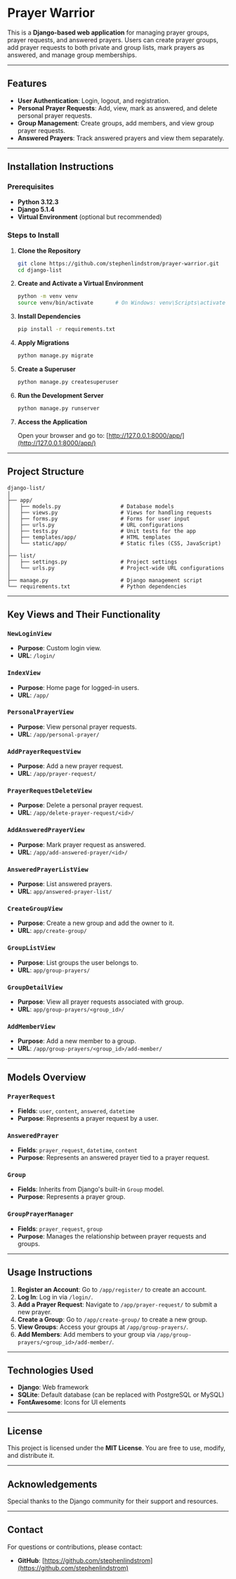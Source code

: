 # Prayer Warrior

This is a **Django-based web application** for managing prayer groups, prayer requests, and answered prayers. Users can create prayer groups, add prayer requests to both private and group lists, mark prayers as answered, and manage group memberships.

---

## Features

- **User Authentication**: Login, logout, and registration.
- **Personal Prayer Requests**: Add, view, mark as answered, and delete personal prayer requests.
- **Group Management**: Create groups, add members, and view group prayer requests.
- **Answered Prayers**: Track answered prayers and view them separately.

---

## Installation Instructions

### Prerequisites

- **Python 3.12.3**
- **Django 5.1.4**
- **Virtual Environment** (optional but recommended)

### Steps to Install

1. **Clone the Repository**

   ```bash
   git clone https://github.com/stephenlindstrom/prayer-warrior.git
   cd django-list
   ```

2. **Create and Activate a Virtual Environment**

   ```bash
   python -m venv venv
   source venv/bin/activate       # On Windows: venv\Scripts\activate
   ```

3. **Install Dependencies**

   ```bash
   pip install -r requirements.txt
   ```

4. **Apply Migrations**

   ```bash
   python manage.py migrate
   ```

5. **Create a Superuser**

   ```bash
   python manage.py createsuperuser
   ```

6. **Run the Development Server**

   ```bash
   python manage.py runserver
   ```

7. **Access the Application**

   Open your browser and go to: [http://127.0.0.1:8000/app/](http://127.0.0.1:8000/app/)

---

## Project Structure

```
django-list/
│
├── app/                            
│   ├── models.py                   # Database models
│   ├── views.py                    # Views for handling requests
│   ├── forms.py                    # Forms for user input
│   ├── urls.py                     # URL configurations
│   ├── tests.py                    # Unit tests for the app
│   ├── templates/app/              # HTML templates
│   └── static/app/                 # Static files (CSS, JavaScript)
│    
├── list/               
│   ├── settings.py                 # Project settings
│   └── urls.py                     # Project-wide URL configurations
│
├── manage.py                       # Django management script
└── requirements.txt                # Python dependencies

```

---

## Key Views and Their Functionality

### `NewLoginView`
- **Purpose**: Custom login view.
- **URL**: `/login/`

### `IndexView`
- **Purpose**: Home page for logged-in users.
- **URL**: `/app/`

### `PersonalPrayerView`
- **Purpose**: View personal prayer requests.
- **URL**: `/app/personal-prayer/`

### `AddPrayerRequestView`
- **Purpose**: Add a new prayer request.
- **URL**: `/app/prayer-request/`

### `PrayerRequestDeleteView`
- **Purpose**: Delete a personal prayer request.
- **URL**: `/app/delete-prayer-request/<id>/`

### `AddAnsweredPrayerView`
- **Purpose**: Mark prayer request as answered.
- **URL**: `/app/add-answered-prayer/<id>/`

### `AnsweredPrayerListView`
- **Purpose**: List answered prayers.
- **URL**: `app/answered-prayer-list/`

### `CreateGroupView`
- **Purpose**: Create a new group and add the owner to it.
- **URL**: `app/create-group/`

### `GroupListView`
- **Purpose**: List groups the user belongs to.
- **URL**: `app/group-prayers/`

### `GroupDetailView`
- **Purpose**: View all prayer requests associated with group.
- **URL**: `app/group-prayers/<group_id>/`

### `AddMemberView`
- **Purpose**: Add a new member to a group.
- **URL**: `/app/group-prayers/<group_id>/add-member/`

---

## Models Overview

### `PrayerRequest`
- **Fields**: `user`, `content`, `answered`, `datetime`
- **Purpose**: Represents a prayer request by a user.

### `AnsweredPrayer`
- **Fields**: `prayer_request`, `datetime`, `content`
- **Purpose**: Represents an answered prayer tied to a prayer request.

### `Group`
- **Fields**: Inherits from Django's built-in `Group` model.
- **Purpose**: Represents a prayer group.

### `GroupPrayerManager`
- **Fields**: `prayer_request`, `group`
- **Purpose**: Manages the relationship between prayer requests and groups.

---

## Usage Instructions

1. **Register an Account**: Go to `/app/register/` to create an account.
2. **Log In**: Log in via `/login/`.
3. **Add a Prayer Request**: Navigate to `/app/prayer-request/` to submit a new prayer.
4. **Create a Group**: Go to `/app/create-group/` to create a new group.
5. **View Groups**: Access your groups at `/app/group-prayers/`.
6. **Add Members**: Add members to your group via `/app/group-prayers/<group_id>/add-member/`.

---

## Technologies Used

- **Django**: Web framework
- **SQLite**: Default database (can be replaced with PostgreSQL or MySQL)
- **FontAwesome**: Icons for UI elements

---

## License

This project is licensed under the **MIT License**. You are free to use, modify, and distribute it.

---

## Acknowledgements

Special thanks to the Django community for their support and resources.

---

## Contact

For questions or contributions, please contact:

- **GitHub**: [https://github.com/stephenlindstrom](https://github.com/stephenlindstrom)
